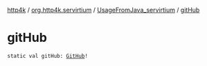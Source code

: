 [http4k](../../index.md) / [org.http4k.servirtium](../index.md) / [UsageFromJava_servirtium](index.md) / [gitHub](./git-hub.md)

# gitHub

`static val gitHub: `[`GitHub`](../-git-hub/index.md)`!`